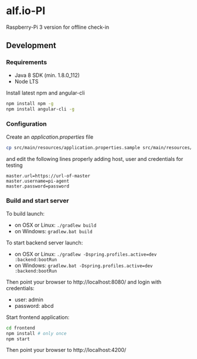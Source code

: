 # alf.io-PI
Raspberry-Pi 3 version for offline check-in

## Development

### Requirements

* Java 8 SDK (min. 1.8.0_112)
* Node LTS

Install latest npm and angular-cli

```bash
npm install npm -g
npm install angular-cli -g
```

### Configuration

Create an *application.properties* file

```bash
cp src/main/resources/application.properties.sample src/main/resources/application.properties
```

and edit the following lines properly adding host, user and credentials for testing

```
master.url=https://url-of-master
master.username=pi-agent
master.password=password
```

### Build and start server

To build launch:

* on OSX or Linux: `./gradlew build`
* on Windows: `gradlew.bat build`


To start backend server launch:

* on OSX or Linux: `./gradlew -Dspring.profiles.active=dev :backend:bootRun`
* on Windows: `gradlew.bat -Dspring.profiles.active=dev :backend:bootRun`

Then point your browser to http://localhost:8080/ and login with credentials:

* user: admin
* password: abcd

Start frontend application:

```bash
cd frontend
npm install # only once
npm start
```

Then point your browser to http://localhost:4200/


